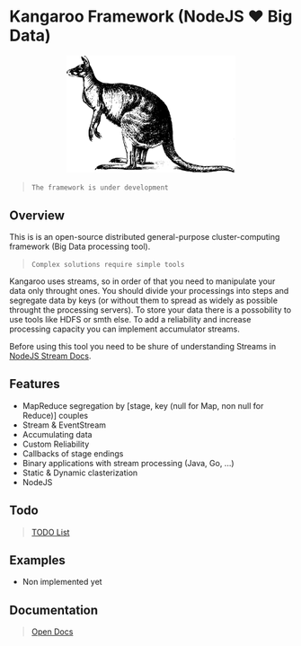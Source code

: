 # Kangaroo Framework (NodeJS :heart: Big Data)

<p align="center">
  <img width="300" src="./logo.svg">
</p>

> `The framework is under development`

## Overview

This is is an open-source distributed general-purpose cluster-computing framework (Big Data processing tool).

> `Complex solutions require simple tools`

Kangaroo uses streams, so in order of that you need to manipulate your data only throught ones. You should divide your processings into steps and segregate data by keys (or without them to spread as widely as possible throught the processing servers). To store your data there is a possobility to use tools like HDFS or smth else. To add a reliability and increase processing capacity you can implement accumulator streams.

Before using this tool you need to be shure of understanding Streams in [NodeJS Stream Docs](https://nodejs.org/api/stream.html).

## Features

  - MapReduce segregation by [stage, key (null for Map, non null for Reduce)] couples
  - Stream & EventStream
  - Accumulating data
  - Custom Reliability
  - Callbacks of stage endings
  - Binary applications with stream processing (Java, Go, ...)
  - Static & Dynamic clasterization
  - NodeJS

## Todo

> [TODO List](./readme.todo)

## Examples

  - Non implemented yet

## Documentation

> [Open Docs](./docs/index.md)
